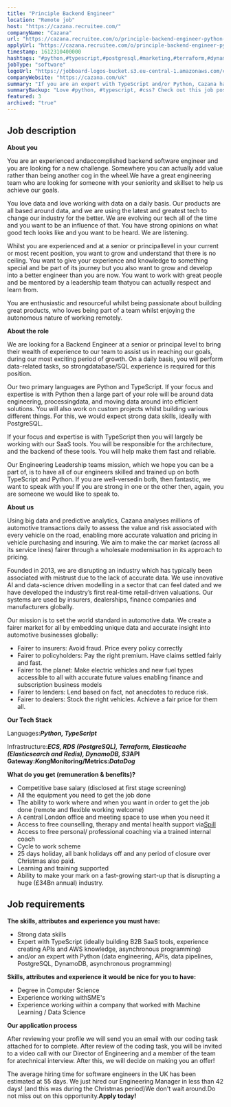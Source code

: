 ```yaml
---
title: "Principle Backend Engineer"
location: "Remote job"
host: "https://cazana.recruitee.com/"
companyName: "Cazana"
url: "https://cazana.recruitee.com/o/principle-backend-engineer-python-100-remote"
applyUrl: "https://cazana.recruitee.com/o/principle-backend-engineer-python-100-remote/c/new"
timestamp: 1612310400000
hashtags: "#python,#typescript,#postgresql,#marketing,#terraform,#dynamodb,#aws,#css,#management,#redis"
jobType: "software"
logoUrl: "https://jobboard-logos-bucket.s3.eu-central-1.amazonaws.com/cazana"
companyWebsite: "https://cazana.com/uk"
summary: "If you are an expert with TypeScript and/or Python, Cazana has a job opening for a Principle Backend Engineer"
summaryBackup: "Love #python, #typescript, #css? Check out this job post!"
featured: 3
archived: "true"
---
```


## Job description

**About you**

You are an experienced andaccomplished backend software engineer and you are looking for a new challenge. Somewhere you can actually add value rather than being another cog in the wheel.We have a great engineering team who are looking for someone with your seniority and skillset to help us achieve our goals.

You love data and love working with data on a daily basis. Our products are all based around data, and we are using the latest and greatest tech to change our industry for the better. We are evolving our tech all of the time and you want to be an influence of that. You have strong opinions on what good tech looks like and you want to be heard. We are listening.

Whilst you are experienced and at a senior or principallevel in your current or most recent position, you want to grow and understand that there is no ceiling. You want to give your experience and knowledge to something special and be part of its journey but you also want to grow and develop into a better engineer than you are now. You want to work with great people and be mentored by a leadership team thatyou can actually respect and learn from.

You are enthusiastic and resourceful whilst being passionate about building great products, who loves being part of a team whilst enjoying the autonomous nature of working remotely.

**About the role**

We are looking for a Backend Engineer at a senior or principal level to bring their wealth of experience to our team to assist us in reaching our goals, during our most exciting period of growth. On a daily basis, you will perform data-related tasks, so strongdatabase/SQL experience is required for this position.

Our two primary languages are Python and TypeScript. If your focus and expertise is with Python then a large part of your role will be around data engineering, processingdata, and moving data around into efficient solutions. You will also work on custom projects whilst building various different things. For this, we would expect strong data skills, ideally with PostgreSQL.

If your focus and expertise is with TypeScript then you will largely be working with our SaaS tools. You will be responsible for the architecture, and the backend of these tools. You will help make them fast and reliable.

Our Engineering Leadership teams mission, which we hope you can be a part of, is to have all of our engineers skilled and trained up on both TypeScript and Python. If you are well-versedin both, then fantastic, we want to speak with you! If you are strong in one or the other then, again, you are someone we would like to speak to.

**About us**

Using big data and predictive analytics, Cazana analyses millions of automotive transactions daily to assess the value and risk associated with every vehicle on the road, enabling more accurate valuation and pricing in vehicle purchasing and insuring. We aim to make the car market (across all its service lines) fairer through a wholesale modernisation in its approach to pricing.

Founded in 2013, we are disrupting an industry which has typically been associated with mistrust due to the lack of accurate data. We use innovative AI and data-science driven modelling in a sector that can feel dated and we have developed the industry’s first real-time retail-driven valuations. Our systems are used by insurers, dealerships, finance companies and manufacturers globally.

Our mission is to set the world standard in automotive data. We create a fairer market for all by embedding unique data and accurate insight into automotive businesses globally:

*   Fairer to insurers: Avoid fraud. Price every policy correctly
*   Fairer to policyholders: Pay the right premium. Have claims settled fairly and fast.
*   Fairer to the planet: Make electric vehicles and new fuel types accessible to all with accurate future values enabling finance and subscription business models
*   Fairer to lenders: Lend based on fact, not anecdotes to reduce risk.
*   Fairer to dealers: Stock the right vehicles. Achieve a fair price for them all.

**Our Tech Stack**

Languages:_**Python, TypeScript**_

Infrastructure:**_ECS, RDS (PostgreSQL), Terraform, Elasticache (Elasticsearch and Redis), DynamoDB, S3_**API Gateway:**_Kong_**Monitoring/Metrics:**_DataDog_**

**What do you get (remuneration & benefits)?**

*   Competitive base salary (disclosed at first stage screening)
*   All the equipment you need to get the job done
*   The ability to work where and when you want in order to get the job done (remote and flexible working welcome)
*   A central London office and meeting space to use when you need it
*   Access to free counselling, therapy and mental health support via[Spill](https://www.spill.chat/)
*   Access to free personal/ professional coaching via a trained internal coach
*   Cycle to work scheme
*   25 days holiday, all bank holidays off and any period of closure over Christmas also paid.
*   Learning and training supported
*   Ability to make your mark on a fast-growing start-up that is disrupting a huge (£34Bn annual) industry.

## Job requirements

**The skills, attributes and experience you must have:**

*   Strong data skills
*   Expert with TypeScript (ideally building B2B SaaS tools, experience creating APIs and AWS knowledge, asynchronous programming)
*   and/or an expert with Python (data engineering, APIs, data pipelines, PostgreSQL, DynamoDB, asynchronous programming)

**Skills, attributes and experience it would be nice for you to have:**

*   Degree in Computer Science
*   Experience working withSME's
*   Experience working within a company that worked with Machine Learning / Data Science

**Our application process**

After reviewing your profile we will send you an email with our coding task attached for to complete. After review of the coding task, you will be invited to a video call with our Director of Engineering and a member of the team for atechnical interview. After this, we will decide on making you an offer!

The average hiring time for software engineers in the UK has been estimated at 55 days. We just hired our Engineering Manager in less than 42 days! (and this was during the Christmas period)We don't wait around.Do not miss out on this opportunity.**Apply today!**
